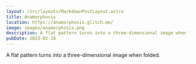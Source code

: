 ```yaml
---
layout: /src/layouts/MarkdownPostLayout.astro
title: Anamorphosis
location: https://anamorphosis.glitch.me/
image: images/anamorphosis.png
description: A flat pattern turns into a three-dimensional image when folded.
pubDate: 2023-02-18
---
```

A flat pattern turns into a three-dimensional image when folded.